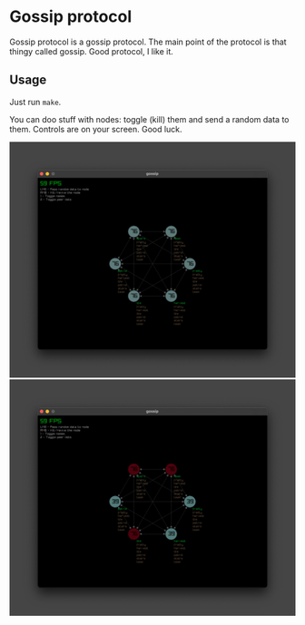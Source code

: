 # Gossip protocol
Gossip protocol is a gossip protocol. The main point of the protocol is that 
thingy called gossip. Good protocol, I like it.

## Usage

Just run `make`.

You can doo stuff with nodes: toggle (kill) them and send a random data to them. 
Controls are on your screen. Good luck.

![pic1](./misc/pic1.png)
![pic2](./misc/pic2.png)
